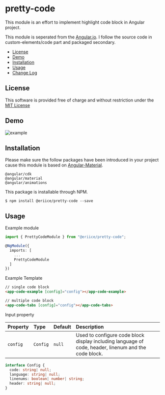 # pretty-code

This module is an effort to implement highlight code block in Angular project.

This module is seperated from the [Angular.io](https://angular.io/). I follow the source code in custom-elements/code part and packaged secondary. 

* [License](#license)
* [Demo](#demo)
* [Installation](#installation)
* [Usage](#usage)
* [Change Log](CHANGELOG.md)

## License

This software is provided free of charge and without restriction under the [MIT License](LICENSE.md)

## Demo

![example](http://img.eriice.com/github-pretty-code-fig01.png)

## Installation

Please make sure the follow packages have been introduced in your project cause this module is based on [Angular-Material](https://material.angular.io/guide/getting-started).

```
@angular/cdk
@angular/material
@angular/animations
```

This package is installable through NPM.

```
$ npm install @eriice/pretty-code --save
```


## Usage

Example module

```typescript
import { PrettyCodeModule } from "@eriice/pretty-code";

@NgModule({
  imports: [
    ...
    PrettyCodeModule
  ]
})
```

Example Template
```html
// single code block
<app-code-example [config]="config"></app-code-example>

// multiple code block
<app-code-tabs [config]="config"></app-code-tabs>
```

Input property

| Property              | Type       | Default  | Description |
| :-------------------- | :--------- | :------- | :---------- |
| `config` | `Config` | `null` | Used to configure code block display including language of code, header, linenum and the code block. |

```typescript
interface Config {
  code: string| null;
  language: string| null;
  linenums: boolean| number| string;
  header: string| null;
}
```

